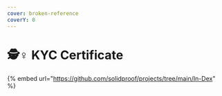```yaml
---
cover: broken-reference
coverY: 0
---
```


# 🕵♀ KYC Certificate

{% embed url="https://github.com/solidproof/projects/tree/main/In-Dex" %}
